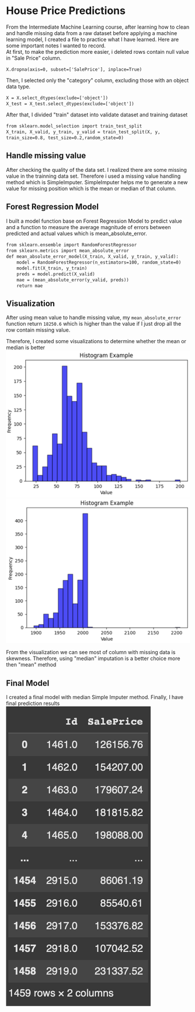 # House Price Predictions
From the Intermediate Machine Learning course, after learning how to clean and handle missing data from a raw dataset before applying a machine learning model, I created a file to practice what I have learned. Here are some important notes I wanted to record.\
At first, to make the prediction more easier, i deleted rows contain null value in "Sale Price" column.
```
X.dropna(axis=0, subset=['SalePrice'], inplace=True)
```
Then, I selected only the "category" column, excluding those with an object data type.
```
X = X.select_dtypes(exclude=['object'])
X_test = X_test.select_dtypes(exclude=['object'])
```
After that, I divided "train" dataset into validate dataset and training dataset
```
from sklearn.model_selection import train_test_split
X_train, X_valid, y_train, y_valid = train_test_split(X, y, train_size=0.8, test_size=0.2,random_state=0)
```

## Handle missing value
After checking the quality of the data set. I realized there are some missing value in the trainning data set. Therefore i used a missing value handling method which is SimpleImputer. SimpleImputer helps me to generate a new value for missing position which is the mean or median of that column. 

## Forest Regression Model
I built a model function base on Forest Regression Model to predict value and a function to measure the average magnitude of errors between predicted and actual values which is mean_absolute_error. 
```
from sklearn.ensemble import RandomForestRegressor
from sklearn.metrics import mean_absolute_error
def mean_absolute_error_model(X_train, X_valid, y_train, y_valid):
    model = RandomForestRegressor(n_estimators=100, random_state=0)
    model.fit(X_train, y_train)
    preds = model.predict(X_valid)
    mae = (mean_absolute_error(y_valid, preds))
    return mae
```

## Visualization
After using mean value to handle missing value, my ```mean_absolute_error``` function return ```18250.6``` which is higher than the value if I just drop all the row contain missing value.

Therefore, I created some visualizations to determine whether the mean or median is better
![image alt](https://github.com/giabaow/house-price-prediction/blob/a77d8888713765a8fcf2427317f8b5fb0dca6fd3/img1.png)
![image alt](https://github.com/giabaow/house-price-prediction/blob/8c56caf4f2aa935285a5057a18a6e0ea8c6c7ebb/img2.png)

From the visualization we can see most of column with missing data is skewness. Therefore, using "median" imputation is a better choice more then "mean" method

## Final Model
I created a final model with median Simple Imputer method.
Finally, I have final prediction results
![image alt](https://github.com/giabaow/house-price-prediction/blob/8cafa6217fffab5a7352c825d3f80c5e9e0c7185/img3.png)








